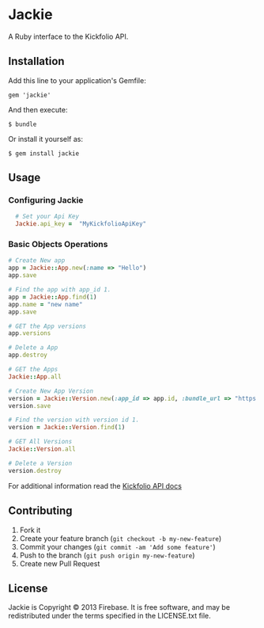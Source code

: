 # Jackie

 A Ruby interface to the Kickfolio API.

## Installation

Add this line to your application's Gemfile:

    gem 'jackie'

And then execute:

    $ bundle

Or install it yourself as:

    $ gem install jackie

## Usage

### Configuring Jackie
```ruby
  # Set your Api Key
  Jackie.api_key =  "MyKickfolioApiKey"
```
### Basic Objects Operations
```ruby
# Create New app
app = Jackie::App.new(:name => "Hello")
app.save

# Find the app with app_id 1.
app = Jackie::App.find(1)
app.name = "new name"
app.save

# GET the App versions
app.versions

# Delete a App
app.destroy

# GET the Apps
Jackie::App.all

# Create New App Version
version = Jackie::Version.new(:app_id => app.id, :bundle_url => "https://site.org/hello.app.zip")
version.save

# Find the version with version id 1.
version = Jackie::Version.find(1)

# GET All Versions
Jackie::Version.all

# Delete a Version
version.destroy
```

For additional information read the [Kickfolio API docs](https://github.com/Kickfolio/ApiDocs)

## Contributing

1. Fork it
2. Create your feature branch (`git checkout -b my-new-feature`)
3. Commit your changes (`git commit -am 'Add some feature'`)
4. Push to the branch (`git push origin my-new-feature`)
5. Create new Pull Request

License
-------

Jackie is Copyright © 2013 Firebase. It is free software,
and may be redistributed under the terms specified in the LICENSE.txt file.
